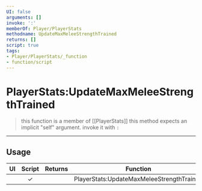 ```yaml
---
UI: false
arguments: []
invoke: ':'
memberOf: Player/PlayerStats
methodname: UpdateMaxMeleeStrengthTrained
returns: []
script: true
tags:
- Player/PlayerStats/_function
- function/script
---
```

# PlayerStats:UpdateMaxMeleeStrengthTrained
> this function is a member of [[PlayerStats]]
> this method expects an implicit "self" argument. invoke it with `:`
-----
## Usage
|  UI | Script | Returns | Function | Arguments |
|:---:|:------:|-------:|:--------:|:---------|
| |✓||PlayerStats:UpdateMaxMeleeStrengthTrained||
